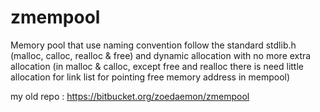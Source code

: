 # zmempool
Memory pool that use naming convention follow the standard stdlib.h (malloc, calloc, realloc & free) 
and dynamic allocation with no more extra allocation (in malloc & calloc, except free and realloc there 
is need little allocation for link list for pointing free memory address in mempool)

my old repo : https://bitbucket.org/zoedaemon/zmempool
